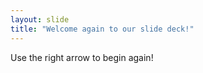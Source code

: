```yaml
---
layout: slide
title: "Welcome again to our slide deck!"
---
```


Use the right arrow to begin again!
